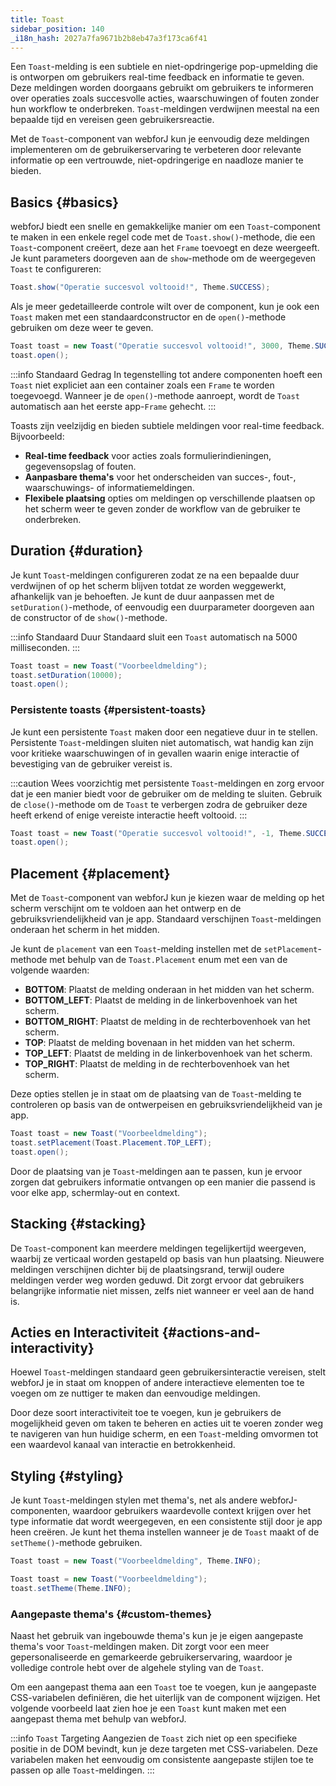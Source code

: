 ```yaml
---
title: Toast
sidebar_position: 140
_i18n_hash: 2027a7fa9671b2b8eb47a3f173ca6f41
---
```

<DocChip chip="shadow" />
<DocChip chip="name" label="dwc-toast" />
<DocChip chip='since' label='24.10' />
<JavadocLink type="toast" location="com/webforj/component/toast/Toast" top='true'/>

Een `Toast`-melding is een subtiele en niet-opdringerige pop-upmelding die is ontworpen om gebruikers real-time feedback en informatie te geven. Deze meldingen worden doorgaans gebruikt om gebruikers te informeren over operaties zoals succesvolle acties, waarschuwingen of fouten zonder hun workflow te onderbreken. `Toast`-meldingen verdwijnen meestal na een bepaalde tijd en vereisen geen gebruikersreactie.

Met de `Toast`-component van webforJ kun je eenvoudig deze meldingen implementeren om de gebruikerservaring te verbeteren door relevante informatie op een vertrouwde, niet-opdringerige en naadloze manier te bieden. 

## Basics {#basics}

webforJ biedt een snelle en gemakkelijke manier om een `Toast`-component te maken in een enkele regel code met de `Toast.show()`-methode, die een `Toast`-component creëert, deze aan het `Frame` toevoegt en deze weergeeft. Je kunt parameters doorgeven aan de `show`-methode om de weergegeven `Toast` te configureren:

```java
Toast.show("Operatie succesvol voltooid!", Theme.SUCCESS);
```

Als je meer gedetailleerde controle wilt over de component, kun je ook een `Toast` maken met een standaardconstructor en de `open()`-methode gebruiken om deze weer te geven.

```java
Toast toast = new Toast("Operatie succesvol voltooid!", 3000, Theme.SUCCESS, Placement.TOP);
toast.open();
```

<ComponentDemo 
path='/webforj/toast?'
javaE='https://raw.githubusercontent.com/webforj/webforj-documentation/refs/heads/main/src/main/java/com/webforj/samples/views/toast/ToastView.java'
height='200px'
/>

:::info Standaard Gedrag
In tegenstelling tot andere componenten hoeft een `Toast` niet expliciet aan een container zoals een `Frame` te worden toegevoegd. Wanneer je de `open()`-methode aanroept, wordt de `Toast` automatisch aan het eerste app-`Frame` gehecht.
:::

Toasts zijn veelzijdig en bieden subtiele meldingen voor real-time feedback. Bijvoorbeeld:

- **Real-time feedback** voor acties zoals formulierindieningen, gegevensopslag of fouten.
- **Aanpasbare thema's** voor het onderscheiden van succes-, fout-, waarschuwings- of informatiemeldingen.
- **Flexibele plaatsing** opties om meldingen op verschillende plaatsen op het scherm weer te geven zonder de workflow van de gebruiker te onderbreken.

## Duration {#duration}

Je kunt `Toast`-meldingen configureren zodat ze na een bepaalde duur verdwijnen of op het scherm blijven totdat ze worden weggewerkt, afhankelijk van je behoeften. Je kunt de duur aanpassen met de `setDuration()`-methode, of eenvoudig een duurparameter doorgeven aan de constructor of de `show()`-methode.

:::info Standaard Duur
Standaard sluit een `Toast` automatisch na 5000 milliseconden.
:::

```java
Toast toast = new Toast("Voorbeeldmelding");
toast.setDuration(10000);
toast.open();
```

### Persistente toasts {#persistent-toasts}

Je kunt een persistente `Toast` maken door een negatieve duur in te stellen. Persistente `Toast`-meldingen sluiten niet automatisch, wat handig kan zijn voor kritieke waarschuwingen of in gevallen waarin enige interactie of bevestiging van de gebruiker vereist is.

:::caution
Wees voorzichtig met persistente `Toast`-meldingen en zorg ervoor dat je een manier biedt voor de gebruiker om de melding te sluiten. Gebruik de `close()`-methode om de `Toast` te verbergen zodra de gebruiker deze heeft erkend of enige vereiste interactie heeft voltooid.
:::

```java
Toast toast = new Toast("Operatie succesvol voltooid!", -1, Theme.SUCCESS, Placement.TOP);
toast.open();
```

## Placement {#placement}

Met de `Toast`-component van webforJ kun je kiezen waar de melding op het scherm verschijnt om te voldoen aan het ontwerp en de gebruiksvriendelijkheid van je app. Standaard verschijnen `Toast`-meldingen onderaan het scherm in het midden. 

Je kunt de `placement` van een `Toast`-melding instellen met de `setPlacement`-methode met behulp van de `Toast.Placement` enum met een van de volgende waarden:

- **BOTTOM**: Plaatst de melding onderaan in het midden van het scherm.
- **BOTTOM_LEFT**: Plaatst de melding in de linkerbovenhoek van het scherm.
- **BOTTOM_RIGHT**: Plaatst de melding in de rechterbovenhoek van het scherm.
- **TOP**: Plaatst de melding bovenaan in het midden van het scherm.
- **TOP_LEFT**: Plaatst de melding in de linkerbovenhoek van het scherm.
- **TOP_RIGHT**: Plaatst de melding in de rechterbovenhoek van het scherm.

Deze opties stellen je in staat om de plaatsing van de `Toast`-melding te controleren op basis van de ontwerpeisen en gebruiksvriendelijkheid van je app.

```java
Toast toast = new Toast("Voorbeeldmelding");
toast.setPlacement(Toast.Placement.TOP_LEFT);
toast.open();
```

<ComponentDemo 
path='/webforj/toastplacement?'
javaE='https://raw.githubusercontent.com/webforj/webforj-documentation/refs/heads/main/src/main/java/com/webforj/samples/views/toast/ToastPlacementView.java'
height='500px'
/>

Door de plaatsing van je `Toast`-meldingen aan te passen, kun je ervoor zorgen dat gebruikers informatie ontvangen op een manier die passend is voor elke app, schermlay-out en context.

## Stacking {#stacking}

De `Toast`-component kan meerdere meldingen tegelijkertijd weergeven, waarbij ze verticaal worden gestapeld op basis van hun plaatsing. Nieuwere meldingen verschijnen dichter bij de plaatsingsrand, terwijl oudere meldingen verder weg worden geduwd. Dit zorgt ervoor dat gebruikers belangrijke informatie niet missen, zelfs niet wanneer er veel aan de hand is.

## Acties en Interactiviteit {#actions-and-interactivity}

Hoewel `Toast`-meldingen standaard geen gebruikersinteractie vereisen, stelt webforJ je in staat om knoppen of andere interactieve elementen toe te voegen om ze nuttiger te maken dan eenvoudige meldingen. 

<ComponentDemo 
path='/webforj/toastcookies?'
javaE='https://raw.githubusercontent.com/webforj/webforj-documentation/refs/heads/main/src/main/java/com/webforj/samples/views/toast/ToastCookiesView.java'
height='350px'
/>

Door deze soort interactiviteit toe te voegen, kun je gebruikers de mogelijkheid geven om taken te beheren en acties uit te voeren zonder weg te navigeren van hun huidige scherm, en een `Toast`-melding omvormen tot een waardevol kanaal van interactie en betrokkenheid. 

## Styling {#styling}

Je kunt `Toast`-meldingen stylen met thema's, net als andere webforJ-componenten, waardoor gebruikers waardevolle context krijgen over het type informatie dat wordt weergegeven, en een consistente stijl door je app heen creëren. Je kunt het thema instellen wanneer je de `Toast` maakt of de `setTheme()`-methode gebruiken.

```java
Toast toast = new Toast("Voorbeeldmelding", Theme.INFO);
```

```java
Toast toast = new Toast("Voorbeeldmelding");
toast.setTheme(Theme.INFO);
```

### Aangepaste thema's {#custom-themes}

Naast het gebruik van ingebouwde thema's kun je je eigen aangepaste thema's voor `Toast`-meldingen maken. Dit zorgt voor een meer gepersonaliseerde en gemarkeerde gebruikerservaring, waardoor je volledige controle hebt over de algehele styling van de `Toast`.

Om een aangepast thema aan een `Toast` toe te voegen, kun je aangepaste CSS-variabelen definiëren, die het uiterlijk van de component wijzigen. Het volgende voorbeeld laat zien hoe je een `Toast` kunt maken met een aangepast thema met behulp van webforJ.

:::info `Toast` Targeting
Aangezien de `Toast` zich niet op een specifieke positie in de DOM bevindt, kun je deze targeten met CSS-variabelen. Deze variabelen maken het eenvoudig om consistente aangepaste stijlen toe te passen op alle `Toast`-meldingen.
:::

<ComponentDemo 
path='/webforj/toasttheme?'  
javaE='https://raw.githubusercontent.com/webforj/webforj-documentation/refs/heads/main/src/main/java/com/webforj/samples/views/toast/ToastThemeView.java'
cssURL='/css/toast/toastTheme.css'
height='200px'
/>

<TableBuilder name="Toast" />
